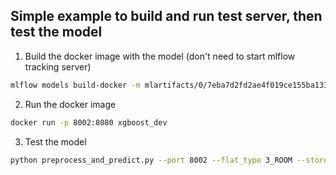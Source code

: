 ## Simple example to build and run test server, then test the model


1. Build the docker image with the model (don't need to start mlflow tracking server)
```bash
mlflow models build-docker -m mlartifacts/0/7eba7d2fd2ae4f019ce155ba1338b95b/artifacts/model -n xgboost_dev --enable-mlserver
```

2. Run the docker image
```bash
docker run -p 8002:8080 xgboost_dev
```

3. Test the model
```bash
python preprocess_and_predict.py --port 8002 --flat_type 3_ROOM --storey_range 01_TO_03 --flat_model Improved --district 20.0 --month 7 --year 2021 --remaining_lease_years 95 --remaining_lease_months 0 --floor_area_sqm 70   
```